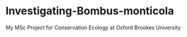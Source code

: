 # Investigating-Bombus-monticola
My MSc Project for Conservation Ecology at Oxford Brookes University
